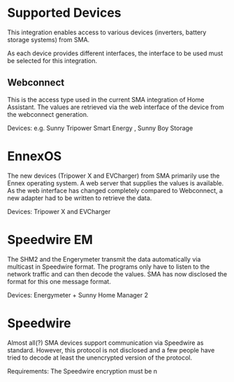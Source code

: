 # Supported Devices
This integration enables access to various devices (inverters, battery storage systems) from SMA.

As each device provides different interfaces, the interface to be used must be selected for this integration.

## Webconnect
This is the access type used in the current SMA integration of Home Assistant. The values are retrieved via the web interface of the device from the webconnect generation.

Devices: e.g. Sunny Tripower Smart Energy , Sunny Boy Storage


# EnnexOS
The new devices (Tripower X and EVCharger) from SMA primarily use the Ennex operating system. A web server that supplies the values is available. As the web interface has changed completely compared to Webconnect, a new adapter had to be written to retrieve the data.

Devices: Tripower X and EVCharger


# Speedwire EM
The SHM2 and the Engerymeter transmit the data automatically via multicast in Speedwire format. The programs only have to listen to the network traffic and can then decode the values. SMA has now disclosed the format for this one message format.

Devices: Energymeter + Sunny Home Manager 2


# Speedwire
Almost all(?) SMA devices support communication via Speedwire as standard. However, this protocol is not disclosed and a few people have tried to decode at least the unencrypted version of the protocol.

Requirements: The Speedwire encryption must be n